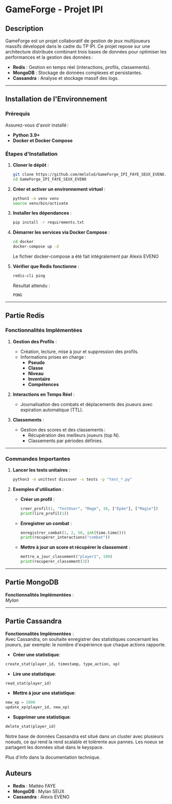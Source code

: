 # **GameForge - Projet IPI**

## **Description**
GameForge est un projet collaboratif de gestion de jeux multijoueurs massifs développé dans le cadre du TP IPI. Ce projet repose sur une architecture distribuée combinant trois bases de données pour optimiser les performances et la gestion des données :
- **Redis** : Gestion en temps réel (interactions, profils, classements).
- **MongoDB** : Stockage de données complexes et persistantes.
- **Cassandra** : Analyse et stockage massif des logs.

---

## **Installation de l'Environnement**

### **Prérequis**
Assurez-vous d'avoir installé :
- **Python 3.9+**
- **Docker et Docker Compose**

### **Étapes d'Installation**

1. **Cloner le dépôt** :
    ```bash
    git clone https://github.com/melolxd/GameForge_IPI_FAYE_SEUX_EVENO.git
    cd GameForge_IPI_FAYE_SEUX_EVENO
    ```

2. **Créer et activer un environnement virtuel** :
    ```bash
    python3 -m venv venv
    source venv/bin/activate
    ```

3. **Installer les dépendances** :
    ```bash
    pip install -r requirements.txt
    ```

4. **Démarrer les services via Docker Compose** :
    ```bash
    cd docker
    docker-compose up -d
    ```
    Le fichier docker-compose a été fait intégralement par Alexis EVENO

5. **Vérifier que Redis fonctionne** :
    ```bash
    redis-cli ping
    ```
    Résultat attendu :
    ```
    PONG
    ```

---

## **Partie Redis**

### **Fonctionnalités Implémentées**

1. **Gestion des Profils** :
   - Création, lecture, mise à jour et suppression des profils.
   - Informations prises en charge :
     - **Pseudo**
     - **Classe**
     - **Niveau**
     - **Inventaire**
     - **Compétences**

2. **Interactions en Temps Réel** :
   - Journalisation des combats et déplacements des joueurs avec expiration automatique (TTL).

3. **Classements** :
   - Gestion des scores et des classements :
     - Récupération des meilleurs joueurs (top N).
     - Classements par périodes définies.

---

### **Commandes Importantes**

1. **Lancer les tests unitaires** :
    ```bash
    python3 -m unittest discover -s tests -p "test_*.py"
    ```

2. **Exemples d'utilisation** :

   - **Créer un profil** :
     ```python
     creer_profil(1, "TestUser", "Mage", 10, ["Épée"], ["Magie"])
     print(lire_profil(1))
     ```

   - **Enregistrer un combat** :
     ```python
     enregistrer_combat(1, 2, 50, int(time.time()))
     print(recuperer_interactions("combat"))
     ```

   - **Mettre à jour un score et récupérer le classement** :
     ```python
     mettre_a_jour_classement("player1", 100)
     print(recuperer_classement(3))
     ```

---

## **Partie MongoDB**
**Fonctionnalités Implémentées** :  
*Mylan*

---

## **Partie Cassandra**
**Fonctionnalités Implémentées** :  
Avec Cassandra, on souhaite enregistrer des statistiques concernant les joueurs, par exemple: le nombre d'expérience que chaque actions rapporte.

- **Créer une statistique**:
```python
create_stat(player_id, timestamp, type_action, xp)

```

- **Lire une statistique**:
```python
read_stat(player_id)
```

- **Mettre à jour une statistique**:
```python
new_xp = 2000
update_xp(player_id, new_xp)

```

- **Supprimer une statistique**:
```python
delete_stat(player_id)
```


Notre base de données Cassandra est situé dans un cluster avec plusieurs noeuds, ce qui rend la rend scalable et tolérente aux pannes.
Les noeux se partagent les données situé dans le keyspace.

Plus d'info dans la documentation technique.
## **Auteurs**
- **Redis** : Mattéo FAYE
- **MongoDB** : Mylan SEUX
- **Cassandra** : Alexis EVENO
